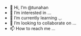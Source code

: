 - 👋 Hi, I’m @tunahan
- 👀 I’m interested in ...
- 🌱 I’m currently learning .,.
- 💞️ I’m looking to collaborate on ...
- 📫 How to reach me ...

<!---
TunahnR/TunahnR is a ✨ special ✨ repository because its `README.md` (this file) appears on your GitHub profile.
You can click the Preview link to take a look at your changes.
--->
